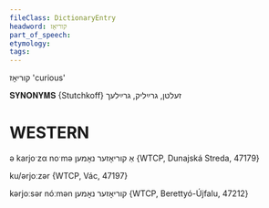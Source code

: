 ```yaml
---
fileClass: DictionaryEntry
headword: קוריאָז
part_of_speech: 
etymology: 
tags: 
---
```

קוריאָז
'curious'

𝐒𝐘𝐍𝐎𝐍𝐘𝐌𝐒 {Stutchkoff}
זעלטן, גרײַליק, גרײַלעך

WESTERN
========

ə karjoˑzα noˑmə אַ קוריאָזער נאָמען {WTCP, Dunajská Streda, 47179}

ku/ərjoːzər {WTCP, Vác, 47197}

kərjoːsər nóːmən קוריאָזער נאָמען {WTCP, Berettyó-Újfalu, 47212}
